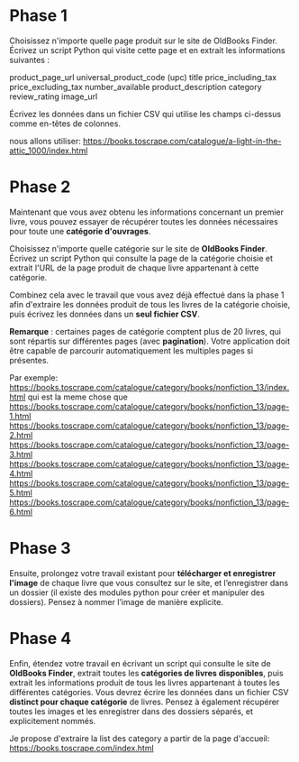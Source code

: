 # Phase 1

Choisissez n'importe quelle page produit sur le site de OldBooks Finder. Écrivez un script Python qui visite cette page et en extrait les informations suivantes :

product_page_url
universal_product_code (upc)
title
price_including_tax
price_excluding_tax
number_available
product_description
category
review_rating
image_url

Écrivez les données dans un fichier CSV qui utilise les champs ci-dessus comme en-têtes de colonnes.

nous allons utiliser:
https://books.toscrape.com/catalogue/a-light-in-the-attic_1000/index.html

# Phase 2

Maintenant que vous avez obtenu les informations concernant un premier livre, vous pouvez essayer de récupérer toutes les données nécessaires pour toute une **catégorie d'ouvrages**.

Choisissez n'importe quelle catégorie sur le site de **OldBooks Finder**. Écrivez un script Python qui consulte la page de la catégorie choisie et extrait l'URL de la page produit de chaque livre appartenant à cette catégorie.

Combinez cela avec le travail que vous avez déjà effectué dans la phase 1 afin d'extraire les données produit de tous les livres de la catégorie choisie, puis écrivez les données dans un **seul fichier CSV**.

**Remarque** : certaines pages de catégorie comptent plus de 20 livres, qui sont répartis sur différentes pages (avec **pagination**). Votre application doit être capable de parcourir automatiquement les multiples pages si présentes.

Par exemple:
https://books.toscrape.com/catalogue/category/books/nonfiction_13/index.html
qui est la meme chose que
https://books.toscrape.com/catalogue/category/books/nonfiction_13/page-1.html
https://books.toscrape.com/catalogue/category/books/nonfiction_13/page-2.html
https://books.toscrape.com/catalogue/category/books/nonfiction_13/page-3.html
https://books.toscrape.com/catalogue/category/books/nonfiction_13/page-4.html
https://books.toscrape.com/catalogue/category/books/nonfiction_13/page-5.html
https://books.toscrape.com/catalogue/category/books/nonfiction_13/page-6.html

# Phase 3

Ensuite, prolongez votre travail existant pour **télécharger et enregistrer l'image** de chaque livre que vous consultez sur le site, et l’enregistrer dans un dossier (il existe des modules python pour créer et manipuler des dossiers). Pensez à nommer l’image de manière explicite.

# Phase 4

Enfin, étendez votre travail en écrivant un script qui consulte le site de **OldBooks Finder**, extrait toutes les **catégories de livres disponibles**, puis extrait les informations produit de tous les livres appartenant à toutes les différentes catégories. Vous devrez écrire les données dans un fichier CSV **distinct pour chaque catégorie** de livres. Pensez à également récupérer toutes les images et les enregistrer dans des dossiers séparés, et explicitement nommés.

Je propose d'extraire la list des category a partir de la page d'accueil:
https://books.toscrape.com/index.html
